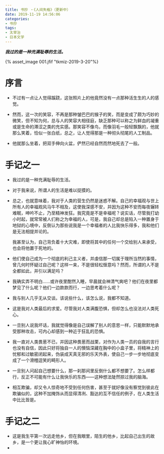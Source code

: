```yaml
---
title: 书抄 ・《人间失格》（更新中）
date: 2019-11-19 14:56:06
categories: 
- 书抄
tags:  
- 太宰治
- 日本文学
---
```


***我过的是一种充满耻辱的生活。***

{% asset_image 001.jfif "tkmiz-2019-3-20"%}

# 序言

- 不过有一点让人觉得蹊跷，这张照片上的他竟然没有一点那种活生生的人的感觉。

- 然而，这一次的笑容，不再是那种皱巴巴的猴子的笑，而是变成了颇为巧妙的微笑，但不知为何，总与人的笑容大相径庭，缺乏那种可以称之为鲜血的凝重或是生命的滞涩之类的充实感。那笑容不像鸟，而像羽毛一般轻飘飘的，他就那么笑着，恰似一张白纸，总之，让人觉得那是一种彻头彻尾的人工制品。

- 他就那么坐着，把双手伸向火盆，俨然已经自然而然地死去了一般。

# 手记之一

- 我过的是一种充满耻辱的生活。

- 对于我来说，所谓人的生活是难以捉摸的。

- 总之，也就意味着，我对于人类的营生仍然是迷惑不解。自己的幸福观与世上所有人的幸福观风马牛不相及，这使我深感不安，并因为这种不安而每夜辗转难眠，呻吟不止，乃至精神发狂。我究竟是不是幸福呢？说实话，尽管我打幼小时起，就常常被人们称之为幸福的人，可是，我自己却总是陷入一种置身于地狱的心境中，反倒认为那些说我是一个幸福者的人比我快乐得多，我和他们是无法相提并论的。

  我甚至认为，自己背负着十大灾难，即使将其中的任何一个交给别人来承受，也会将他置于死地的。

- 他们使自己成为一个彻底的利己主义者，并虔信那一切属于理所当然的事情，曾几何时怀疑过自己呢？这样一来，不是很轻松惬意吗？然而，所谓的人不是全都如此，并引以满足吗？

- 我确实弄不明白……或许夜里酣然入睡，早晨就会神清气爽吧？他们在夜里都梦见了什么呢？他们一边款款而行，一边思考着什么呢？

- 我与别人几乎无从交谈。该说些什么，该怎么说，我都不知道。

- 这是我对人类最后的求爱。尽管我对人类满腹恐惧，但却怎么也没法对人类死心。

- 一旦别人说我坏话，我就觉得像是自己误解了别人的意思一样，只能默默地承受那种攻击，可内心却感到一种近于狂乱的恐惧。

- 我一直对人类畏葸不已，并因这种畏葸而战栗，对作为人类一员的自我的言行也没有自信，因此只好将独自一人的懊恼深藏在胸中的小盒子里，将精神上的忧郁和过敏密闭起来，伪装成天真无邪的乐天外表，使自己一步一步地彻底变成了一个滑稽逗笑的畸形人。

- 一旦别人问起自己想要什么，那一刹那间里反倒什么都不想要了。怎么样都行，反正不可能有什么让我快乐的东西——这种想法陡然掠过我的脑海。

- 相互欺骗，却又令人惊奇地不受到任何伤害，甚至于就好像没有察觉到彼此在欺骗似的，这种不加掩饰从而显得清冽、豁达的互不信任的例子，在人类生活中比比皆是。

# 手记之二

- 这是我生平第一次远走他乡，但在我眼里，陌生的他乡，比起自己出生的故乡，是一个更让我心旷神怡的环境。
- 
